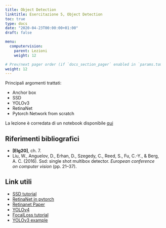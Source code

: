 ```yaml
---
title: Object Detection
linktitle: Esercitazione 5, Object Detection
toc: true
type: docs
date: "2020-04-23T00:00:00+01:00"
draft: false

menu:
  computervision:
    parent: Lezioni
    weight: 12

# Prev/next pager order (if `docs_section_pager` enabled in `params.toml`)
weight: 12
---
```




Principali argomenti trattati:

- Anchor box
- SSD
- YOLOv3
- RetinaNet
- Pytorch Network from scratch

La lezione è corredata di un notebook disponibile [qui](https://github.com/gmanco/cv_notebooks/blob/master/labs_lecture/lab06)



## Riferimenti bibliografici

- **[Elg20]**, ch. 7.
- Liu, W., Anguelov, D., Erhan, D., Szegedy, C., Reed, S., Fu, C.-Y.,  & Berg, A. C. (2016). Ssd: single shot multibox detector. *European conference on computer vision* (pp. 21–37).

## Link utili

- [SSD tutorial](https://github.com/sgrvinod/a-PyTorch-Tutorial-to-Object-Detection)
- [RetinaNet in pytorch](https://github.com/andreaazzini/retinanet.pytorch)
- [Retinanet Paper](https://arxiv.org/abs/1708.02002)
- [YOLOv4](https://arxiv.org/abs/2004.10934)
- [FocalLoss tutorial](https://towardsdatascience.com/retinanet-how-focal-loss-fixes-single-shot-detection-cb320e3bb0de)
- [YOLOv3 example](https://blog.paperspace.com/how-to-implement-a-yolo-object-detector-in-pytorch/)


